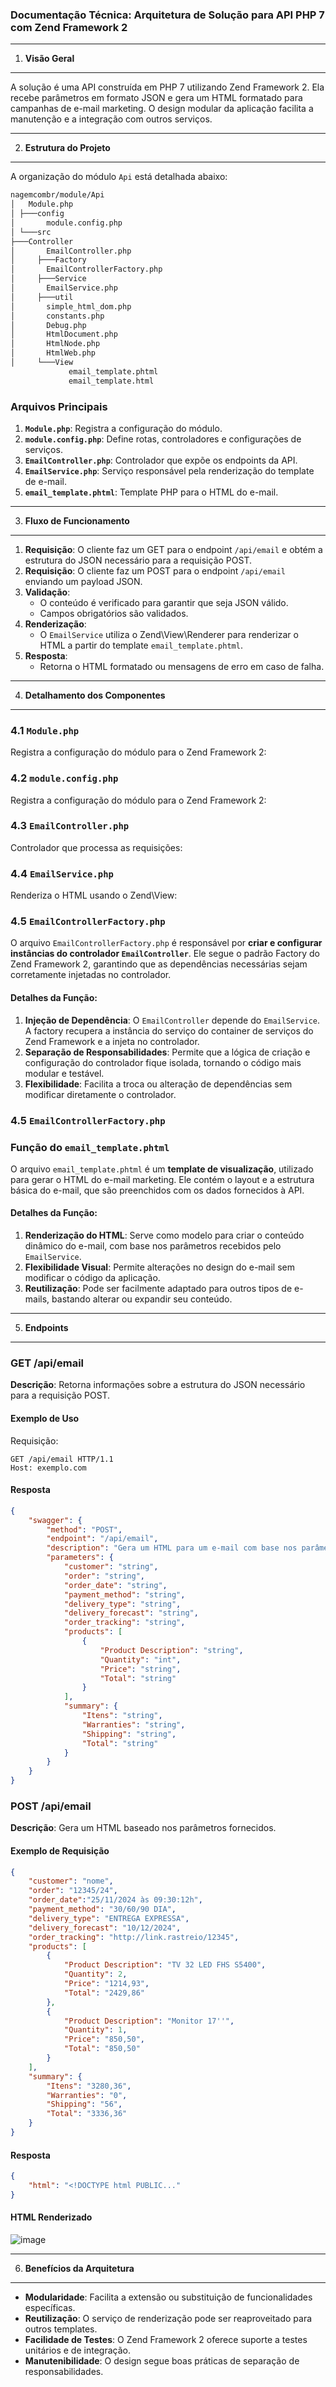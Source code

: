 ### Documentação Técnica: Arquitetura de Solução para API PHP 7 com Zend Framework 2

* * *

1. **Visão Geral**
------------------

A solução é uma API construída em PHP 7 utilizando Zend Framework 2. Ela recebe parâmetros em formato JSON e gera um HTML formatado para campanhas de e-mail marketing. O design modular da aplicação facilita a manutenção e a integração com outros serviços.

* * *

2. **Estrutura do Projeto**
---------------------------

A organização do módulo `Api` está detalhada abaixo:

```bash
nagemcombr/module/Api 
│   Module.php 
│ ├───config 
│       module.config.php 
│ └───src     
├───Controller     
│       EmailController.php     
│     ├───Factory     
│       EmailControllerFactory.php     
│     ├───Service     
│       EmailService.php     
│     ├───util     
│       simple_html_dom.php
│       constants.php
│       Debug.php
│       HtmlDocument.php
│       HtmlNode.php
│       HtmlWeb.php
│     └───View
             email_template.phtml
             email_template.html

```

### Arquivos Principais

1.  **`Module.php`**: Registra a configuração do módulo.
2.  **`module.config.php`**: Define rotas, controladores e configurações de serviços.
3.  **`EmailController.php`**: Controlador que expõe os endpoints da API.
4.  **`EmailService.php`**: Serviço responsável pela renderização do template de e-mail.
5.  **`email_template.phtml`**: Template PHP para o HTML do e-mail.

* * *

3. **Fluxo de Funcionamento**
-----------------------------

1.  **Requisição**: O cliente faz um GET para o endpoint `/api/email` e obtém a estrutura do JSON necessário para a requisição POST.
2.  **Requisição**: O cliente faz um POST para o endpoint `/api/email` enviando um payload JSON.
3.  **Validação**:
    *   O conteúdo é verificado para garantir que seja JSON válido.
    *   Campos obrigatórios são validados.
4.  **Renderização**:
    *   O `EmailService` utiliza o Zend\View\Renderer para renderizar o HTML a partir do template `email_template.phtml`.
5.  **Resposta**:
    *   Retorna o HTML formatado ou mensagens de erro em caso de falha.

* * *

4. **Detalhamento dos Componentes**
-----------------------------------

### 4.1 `Module.php`

Registra a configuração do módulo para o Zend Framework 2:

### 4.2 `module.config.php`

Registra a configuração do módulo para o Zend Framework 2:

### 4.3 `EmailController.php`

Controlador que processa as requisições:

### 4.4 `EmailService.php`

Renderiza o HTML usando o Zend\View:

### 4.5 `EmailControllerFactory.php`

O arquivo `EmailControllerFactory.php` é responsável por **criar e configurar instâncias do controlador `EmailController`**. Ele segue o padrão Factory do Zend Framework 2, garantindo que as dependências necessárias sejam corretamente injetadas no controlador.

#### Detalhes da Função:

1.  **Injeção de Dependência**: O `EmailController` depende do `EmailService`. A factory recupera a instância do serviço do container de serviços do Zend Framework e a injeta no controlador.
2.  **Separação de Responsabilidades**: Permite que a lógica de criação e configuração do controlador fique isolada, tornando o código mais modular e testável.
3.  **Flexibilidade**: Facilita a troca ou alteração de dependências sem modificar diretamente o controlador.

### 4.5 `EmailControllerFactory.php`

### Função do `email_template.phtml`

O arquivo `email_template.phtml` é um **template de visualização**, utilizado para gerar o HTML do e-mail marketing. Ele contém o layout e a estrutura básica do e-mail, que são preenchidos com os dados fornecidos à API.

#### Detalhes da Função:

1.  **Renderização do HTML**: Serve como modelo para criar o conteúdo dinâmico do e-mail, com base nos parâmetros recebidos pelo `EmailService`.
2.  **Flexibilidade Visual**: Permite alterações no design do e-mail sem modificar o código da aplicação.
3.  **Reutilização**: Pode ser facilmente adaptado para outros tipos de e-mails, bastando alterar ou expandir seu conteúdo.

* * *

5. **Endpoints**
-------------------------

### **GET /api/email**

**Descrição**: Retorna informações sobre a estrutura do JSON necessário para a requisição POST.

#### Exemplo de Uso

Requisição:

```http
GET /api/email HTTP/1.1
Host: exemplo.com
```

#### Resposta

```json
{
    "swagger": {
        "method": "POST",
        "endpoint": "/api/email",
        "description": "Gera um HTML para um e-mail com base nos parâmetros fornecidos.",
        "parameters": {
            "customer": "string",
            "order": "string",
            "order_date": "string",
            "payment_method": "string",
            "delivery_type": "string",
            "delivery_forecast": "string",
            "order_tracking": "string",
            "products": [
                {
                    "Product Description": "string",
                    "Quantity": "int",
                    "Price": "string",
                    "Total": "string"
                }
            ],
            "summary": {
                "Itens": "string",
                "Warranties": "string",
                "Shipping": "string",
                "Total": "string"
            }
        }
    }
}
```

### **POST /api/email**

**Descrição**: Gera um HTML baseado nos parâmetros fornecidos.

#### Exemplo de Requisição

```json
{
    "customer": "nome",
    "order": "12345/24",
    "order_date":"25/11/2024 às 09:30:12h",
    "payment_method": "30/60/90 DIA",
    "delivery_type": "ENTREGA EXPRESSA",
    "delivery_forecast": "10/12/2024",
    "order_tracking": "http://link.rastreio/12345",
    "products": [
        {
            "Product Description": "TV 32 LED FHS S5400",
            "Quantity": 2,
            "Price": "1214,93",
            "Total": "2429,86"
        },
        {
            "Product Description": "Monitor 17''",
            "Quantity": 1,
            "Price": "850,50",
            "Total": "850,50"
        }
    ],
    "summary": {
        "Itens": "3280,36",
        "Warranties": "0",
        "Shipping": "56",
        "Total": "3336,36"
    }
}
```
#### Resposta

```json
{
    "html": "<!DOCTYPE html PUBLIC..."
}
```

#### HTML Renderizado

![image](https://github.com/user-attachments/assets/c241f84a-eba5-42ed-94ce-f7757e484824)

* * *

6. **Benefícios da Arquitetura**
--------------------------------

*   **Modularidade**: Facilita a extensão ou substituição de funcionalidades específicas.
*   **Reutilização**: O serviço de renderização pode ser reaproveitado para outros templates.
*   **Facilidade de Testes**: O Zend Framework 2 oferece suporte a testes unitários e de integração.
*   **Manutenibilidade**: O design segue boas práticas de separação de responsabilidades.
